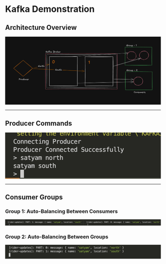 # Kafka Demonstration

## Architecture Overview

![Kafka Architecture](./photos/Architecutre.png)

---

## Producer Commands

![Producer](./photos/producer.png)

---

## Consumer Groups

### Group 1: Auto-Balancing Between Consumers

![Consumer in Group 1](./photos/autoBalancing%20in%20group1.png)

### Group 2: Auto-Balancing Between Groups

![Consumer in Group 2](./photos/autoBalancing%20in%20group1%20and%20group2.png)
